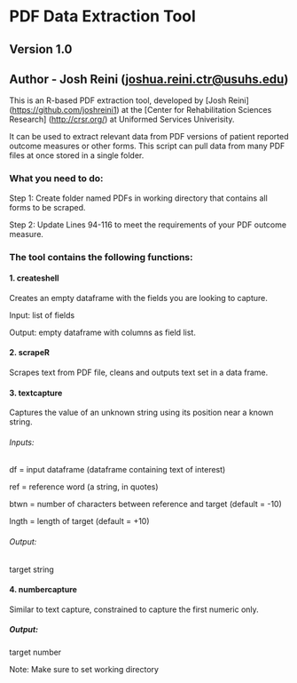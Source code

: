 # PDF Data Extraction Tool
## Version 1.0
## Author - Josh Reini (joshua.reini.ctr@usuhs.edu)
This is an R-based PDF extraction tool, developed by [Josh Reini] (https://github.com/joshreini1) at the [Center for Rehabilitation Sciences Research] (http://crsr.org/) at Uniformed Services Univerisity.

It can be used to extract relevant data from PDF versions of patient reported outcome measures or other forms. This script can pull data from many PDF files at once stored in a single folder.

### What you need to do:
Step 1: Create folder named PDFs in working directory that contains all forms to be scraped.

Step 2: Update Lines 94-116 to meet the requirements of your PDF outcome measure.

### The tool contains the following functions:
#### 1. createshell
Creates an empty dataframe with the fields you are looking to capture.

Input: list of fields

Output: empty dataframe with columns as field list.

#### 2. scrapeR
Scrapes text from PDF file, cleans and outputs text set in a data frame.

#### 3. textcapture
Captures the value of an unknown string using its position near a known string.

###### Inputs: 

df = input dataframe (dataframe containing text of interest)

ref = reference word (a string, in quotes)

btwn = number of characters between reference and target (default = -10)

lngth = length of target (default = +10)

###### Output:

target string

#### 4. numbercapture
Similar to text capture, constrained to capture the first numeric only.

##### Output:

target number


Note: Make sure to set working directory